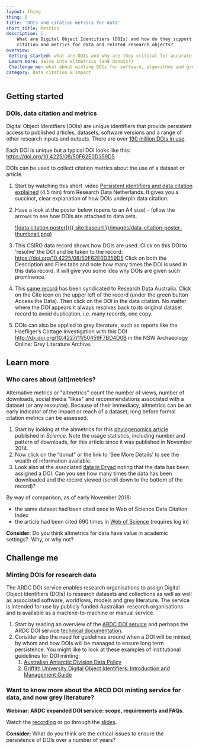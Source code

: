 ```yaml
---
layout: thing
thing: 8
title: 'DOIs and citation metrics for data'
short_title: Metrics
description: |
    What are Digital Object Identifiers (DOIs) and how do they support data
    citation and metrics for data and related research objects?
overview:
 Getting started: what are DOIs and why are they critical for accurate citation metrics?
 Learn more: delve into altmetrics (and donuts!)
 Challenge me: what about minting DOIs for software, algorithms and grey literature?
category: Data citation & impact
---
```


## Getting started
### DOIs, data citation and metrics

Digital Object Identifiers (DOIs) are unique identifiers that provide
persistent access to published articles, datasets, software versions and
a range of other research inputs and outputs. There are over [190 million
DOIs in use](https://www.doi.org/factsheets/DOIKeyFacts.html).

Each DOI is unique but a typical DOI looks like this: <https://doi.org/10.4225/08/50F62E0D359D5>

DOIs can be used to collect citation metrics about the use of a dataset
or article.

1.  Start by watching this short  video [Persistent identifiers and data
    citation explained](https://www.youtube.com/watch?v=PgqtiY7oZ6k)
    (4.5 min) from Research Data Netherlands. It gives you a succinct,
    clear explanation of how DOIs underpin data citation.
2.  Have a look at the poster below (opens to an A4 size) - follow the
    arrows to see how DOIs are attached to data sets.
    
    [![data citation poster]({{ site.baseurl }}/images/data-citation-poster-thumbnail.png)](https://www.ands.org.au/__data/assets/pdf_file/0003/383025/data_citation_poster.pdf "data citation poster")
    
3.  This CSIRO data record shows how DOIs are used. Click on this DOI to
    ‘resolve’ the DOI and be taken to the record:
    <https://doi.org/10.4225/08/50F62E0D359D5>
    Click on both the Description and Files tabs and note how many times
    the DOI is used in this data record. It will give you some idea why
    DOIs are given such prominence.
4.  This [same
    record](https://researchdata.ands.org.au/time-series-plankton-loganaposs-dam "time series plankton record") has
    been syndicated to Research Data Australia. Click on the Cite icon
    on the upper left of the record (under the green button Access the
    Data). Then click on the DOI in the data citation. No matter where
    the DOI appears it always resolves back to its original dataset
    record to avoid duplication, i.e. many records, one copy.
5.  DOIs can also be applied to grey literature, such as reports like
    the Haefliger’s Cottage Investigation with this DOI
    <http://dx.doi.org/10.4227/11/50459F7BD4D0B> in the NSW Archaeology
    Online: Grey Literature Archive.

## Learn more
### Who cares about (alt)metrics?

Alternative metrics or "altmetrics" count the number of views, number of
downloads, social media "likes" and recommendations associated with a
dataset (or any resource). Because of their immediacy, altmetrics can be
an early indicator of the impact or reach of a dataset; long before
formal citation metrics can be assessed.

1.  Start by looking at the altmetrics for this [phylogenomics
    article](http://www.sciencemag.org/articleusage?gca=sci;346/6210/763 "phylogenomics article")
    published in *Science*. Note the usage statistics, including number
    and pattern of downloads, for this article since it was published in
    November 2014.
2.  Now click on the “donut” or the link to ‘See More Details’ to see
    the wealth of information available.
3.  Look also at the associated [data in
    Dryad](http://datadryad.org/resource/doi:10.5061/dryad.3c0f1) noting
    that the data has been assigned a DOI. Can you see how many times
    the data has been downloaded and the record viewed (scroll down to
    the bottom of the record)?

By way of comparison, as of early November 2018:

-   the same dataset had been cited once in Web of Science Data Citation
    Index
-   the article had been cited 690 times in [Web of
    Science](http://apps.webofknowledge.com/full_record.do?product=WOS&search_mode=GeneralSearch&qid=2&SID=E4hcr2sIg7gEPv5OcTf&page=1&doc=3 "Web of science - citation of Phylogenomics paper") (requires log in)

**Consider:** Do you think altmetrics for data have value in academic
settings?  Why, or why not?

## Challenge me
### Minting DOIs for research data

The ARDC DOI service enables research organisations to
assign Digital Object Identifiers (DOIs) to research datasets and
collections as well as well as associated software, workflows, models
and grey literature. The service is intended for use by publicly funded
Australian  research organisations and is available as a
machine-to-machine or manual service.

1.  Start by reading an overview of the [ARDC DOI
    service](https://ardc.edu.au/services/identifier/doi/ "DOI service")
    and perhaps the ARDC DOI service [technical
    documentation](https://documentation.ands.org.au/display/DOC/DOI+Service).
2.  Consider also the need for guidelines around when a DOI will be
    minted, by whom and how DOIs will be managed to ensure long term
    persistence. You might like to look at these examples of
    institutional guidelines for DOI minting:
    1.  [Australian Antarctic Division Data
        Policy](https://data.aad.gov.au/aadc/about/data_policy.cfm#Metadata "Australian Antarctic division data policy")
    2.  [Griffith University Digital Object Identifiers: Introduction
        and Management
        Guide](https://www2.griffith.edu.au/__data/assets/pdf_file/0039/198795/Griffith-University-DOI-guide_1.1-Rev.pdf "Griffith University DOI Guide")

### Want to know more about the ARCD DOI minting service for data, and now grey literature?

**Webinar: ARDC expanded DOI service: scope, requirements and FAQs**.

Watch the [recording](https://youtu.be/FZPbhHI-a_c "Recording") or go
through the
[slides](http://www.slideshare.net/AustralianNationalDataService/doi-service-expanded-from-webinar-11th-may-2016).

**Consider:** What do you think are the critical issues to ensure the
persistence of DOIs over a number of years?
